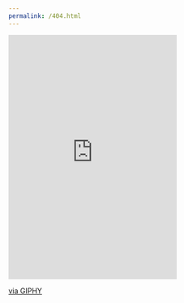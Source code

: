 ```yaml
---
permalink: /404.html
---
```


<iframe src="https://giphy.com/embed/VwoJkTfZAUBSU" width="332" height="480" frameBorder="0" class="giphy-embed" allowFullScreen></iframe>
<p><a href="https://giphy.com/gifs/89a-eightninea-VwoJkTfZAUBSU">via GIPHY</a></p>
